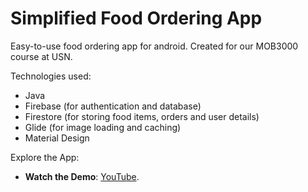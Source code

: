 # Simplified Food Ordering App

Easy-to-use food ordering app for android. Created for our MOB3000 course at USN.

Technologies used:

- Java
- Firebase (for authentication and database)
- Firestore (for storing food items, orders and user details)
- Glide (for image loading and caching)
- Material Design

Explore the App:

- **Watch the Demo**: [YouTube](https://youtu.be/BTqkQSejvXo).
